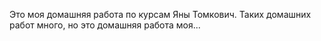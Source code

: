 Это моя домашняя работа по курсам Яны Томкович. Таких домашних работ много, но это домашняя работа моя...